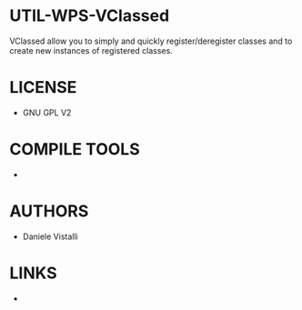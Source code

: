 UTIL-WPS-VClassed
=================

VClassed allow you to simply and quickly register/deregister classes and to create new instances of registered classes.

LICENSE
===============
* GNU GPL V2

COMPILE TOOLS
===============
* 

AUTHORS
===============
* Daniele Vistalli

LINKS
===============
* 
